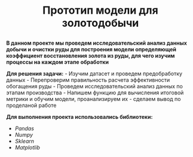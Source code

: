 # <p style="text-align: center;"> Прототип модели для золотодобычи </p>

**В данном проекте мы проведем исследовательский анализ данных добычи и очистки руды для построения модели определяющей коэффициент восстановления золота из руды, для чего изучим процессы на каждом этапе обработки**
    
**Для решения задачи:** 
    - Изучим датасет и проведем предобработку данных
    - Перепроверим правильность расчета эффективности обогащения руды
    - Проведем исследовательский анализ данных по этапам производства
    - Напишем функцию для вычисления итоговой метрики и обучим модели, проанализируем их
    - сделаем вывод по проделаной работе

**Для выполнения проекта использовались библиотеки:**  
- *Pandas*  
- *Numpy* 
- *Sklearn*  
- *Matplotlib*  


```python

```
